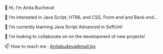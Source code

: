 👋 Hi, I’m Anita Bucheva!

👀 I’m interested in Java Script, HTML and CSS, Front-end and Back-end...

🌱 I’m currently learning Java Script Advanced in SoftUni!

💞️ I’m looking to collaborate on on the development of new projects!

📫 How to reach me : Anitabu4eva@mail.bg

<!---
AnitaBucheva/AnitaBucheva is a ✨ special ✨ repository because its `README.md` (this file) appears on your GitHub profile.
You can click the Preview link to take a look at your changes.
--->

